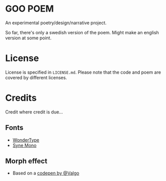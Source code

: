 # GOO POEM

An experimental poetry/design/narrative project. 

So far, there's only a swedish version of the poem. Might make an english version at some point.

# License
License is specified in `LICENSE.md`. Please note that the code and poem are covered by different licenses.

# Credits
Credit where credit is due...

## Fonts
* [WonderType](https://www.clemencefontaine.fr/page/wonder.html)
* [Syne Mono](https://gitlab.com/bonjour-monde/fonderie/syne-typeface)

## Morph effect
* Based on a [codepen by @Valgo](https://codepen.io/Valgo/pen/PowZaNY)
